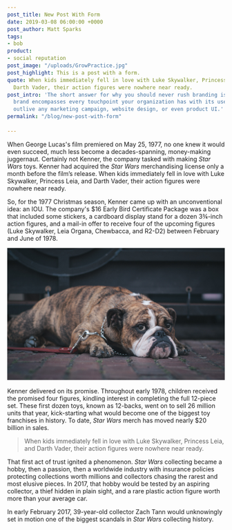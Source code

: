 ```yaml
---
post_title: New Post With Form
date: 2019-03-08 06:00:00 +0000
post_author: Matt Sparks
tags:
- bob
product:
- social reputation
post_image: "/uploads/GrowPractice.jpg"
post_highlight: This is a post with a form.
quote: When kids immediately fell in love with Luke Skywalker, Princess Leia, and
  Darth Vader, their action figures were nowhere near ready.
post_intro: 'The short answer for why you should never rush branding is this: Your
  brand encompasses every touchpoint your organization has with its users. It will
  outlive any marketing campaign, website design, or even product UI.'
permalink: "/blog/new-post-with-form"

---
```

When George Lucas's film premiered on May 25, 1977, no one knew it would even succeed, much less become a decades-spanning, money-making juggernaut. Certainly not Kenner, the company tasked with making _Star Wars_ toys. Kenner had acquired the _Star Wars_ merchandising license only a month before the film’s release. When kids immediately fell in love with Luke Skywalker, Princess Leia, and Darth Vader, their action figures were nowhere near ready.

So, for the 1977 Christmas season, Kenner came up with an unconventional idea: an IOU. The company's $16 Early Bird Certificate Package was a box that included some stickers, a cardboard display stand for a dozen 3¾-inch action figures, and a mail-in offer to receive four of the upcoming figures (Luke Skywalker, Leia Organa, Chewbacca, and R2-D2) between February and June of 1978.

![](/uploads/justin-veenema-31135.jpg)

Kenner delivered on its promise. Throughout early 1978, children received the promised four figures, kindling interest in completing the full 12-piece set. These first dozen toys, known as 12-backs, went on to sell 26 million units that year, kick-starting what would become one of the biggest toy franchises in history. To date, _Star Wars_ merch has moved nearly $20 billion in sales.

> When kids immediately fell in love with Luke Skywalker, Princess Leia, and Darth Vader, their action figures were nowhere near ready.

That first act of trust ignited a phenomenon. _Star Wars_ collecting became a hobby, then a passion, then a worldwide industry with insurance policies protecting collections worth millions and collectors chasing the rarest and most elusive pieces. In 2017, that hobby would be tested by an aspiring collector, a thief hidden in plain sight, and a rare plastic action figure worth more than your average car.

In early February 2017, 39-year-old collector Zach Tann would unknowingly set in motion one of the biggest scandals in _Star Wars_ collecting history.